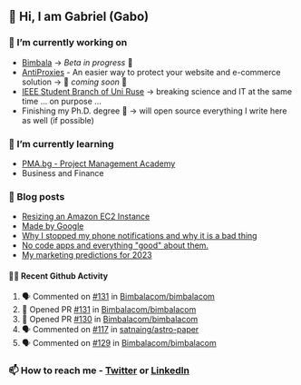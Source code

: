 ## 👋 Hi, I am Gabriel (Gabo)

### 🔭 I’m currently working on
- [Bimbala](https://bimbala.com/) -> *Beta in progress* 🚀
- [AntiProxies](https://antiproxies.com/) - An easier way to protect your website and e-commerce solution -> 🚀 *coming soon* 🚀
- [IEEE Student Branch of Uni Ruse](https://github.com/IEEE-Student-Branch-of-Uni-Ruse) -> breaking science and IT at the same time ... on purpose ...
- Finishing my Ph.D. degree 🤔 -> will open source everything I write here as well (if possible)

### 🌱 I’m currently learning
- [PMA.bg - Project Management Academy](https://pma.bg/)
- Business and Finance

### 📖 Blog posts
<!-- BLOG-POST-LIST:START -->
- [Resizing an Amazon EC2 Instance](https://mrgkanev.eu/posts/resizing-an-amazon-ec2-instance/)
- [Made by Google](https://mrgkanev.eu/posts/made-by-google/)
- [Why I stopped my phone notifications and why it is a bad thing](https://mrgkanev.eu/posts/why-i-stopped-my-phone-notifications/)
- [No code apps and everything &quot;good&quot; about them.](https://mrgkanev.eu/posts/no-code-apps-and-everything-good-about-them/)
- [My marketing predictions for 2023](https://mrgkanev.eu/posts/my-marketing-predictions-for-2023/)
<!-- BLOG-POST-LIST:END -->

#### 🧑‍💻 Recent Github Activity

<!--START_SECTION:activity-->
1. 🗣 Commented on [#131](https://github.com/Bimbalacom/bimbalacom/pull/131#issuecomment-1737031318) in [Bimbalacom/bimbalacom](https://github.com/Bimbalacom/bimbalacom)
2. 💪 Opened PR [#131](https://github.com/Bimbalacom/bimbalacom/pull/131) in [Bimbalacom/bimbalacom](https://github.com/Bimbalacom/bimbalacom)
3. 💪 Opened PR [#130](https://github.com/Bimbalacom/bimbalacom/pull/130) in [Bimbalacom/bimbalacom](https://github.com/Bimbalacom/bimbalacom)
4. 🗣 Commented on [#117](https://github.com/satnaing/astro-paper/issues/117#issuecomment-1725268298) in [satnaing/astro-paper](https://github.com/satnaing/astro-paper)
5. 🗣 Commented on [#129](https://github.com/Bimbalacom/bimbalacom/pull/129#issuecomment-1713631320) in [Bimbalacom/bimbalacom](https://github.com/Bimbalacom/bimbalacom)
<!--END_SECTION:activity-->


### 📫 How to reach me - [Twitter](https://twitter.com/mrgkanev) or [LinkedIn](https://www.linkedin.com/in/mrgkanev) 
